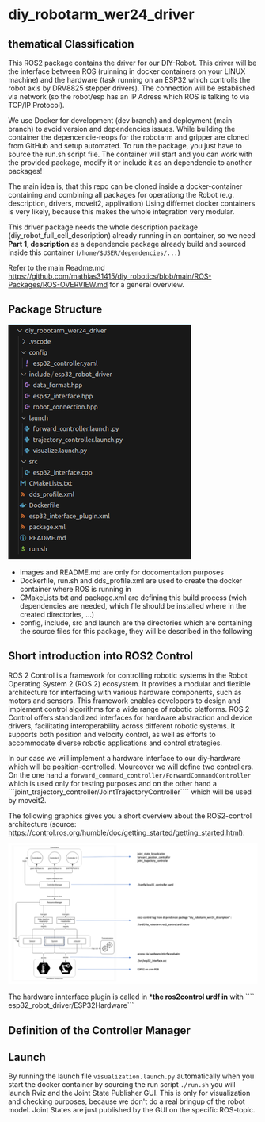 # diy_robotarm_wer24_driver

## thematical Classification

This ROS2 package contains the driver for our DIY-Robot.
This driver will be the interface between ROS (ruinning in docker containers on your LINUX machine) and the hardware (task running on an ESP32 which controlls the robot axis by DRV8825 stepper drivers).
The connection will be established via network (so the robot/esp has an IP Adress which ROS is talking to via TCP/IP Protocol).

We use Docker for development (dev branch) and deployment (main branch) to avoid version and dependencies issues.
While building the container the depencencie-reops for the robotarm and gripper are cloned from GitHub and setup automated.
To run the package, you just have to source the run.sh script file. The container will start and you can work with the provided package, modify it or include it as an dependencie to another packages!

The main idea is, that this repo can be cloned inside a docker-container containing and combining all packages for operationg the Robot (e.g. description, drivers, moveit2, applivation) Using differnet docker containers is very likely, because this makes the whole integration very modular.

This driver package needs the whole description package (diy_robot_full_cell_description) already running in an container, so we need **Part 1, description** as a dependencie package already build and sourced inside this container (````/home/$USER/dependencies/...````)

Refer to the main Readme.md https://github.com/mathias31415/diy_robotics/blob/main/ROS-Packages/ROS-OVERVIEW.md for a general overview.


## Package Structure

![arm_driver_file_tree](images/arm_driver_files_tree.png)

 - images and README.md are only for docomentation purposes
 - Dockerfile, run.sh and dds_profile.xml are used to create the docker container where ROS is running in
 - CMakeLists.txt and package.xml are defining this build process (wich dependencies are needed, which file should be installed where in the created directories, ...)
 - config, include, src and launch are the directories which are containing the source files for this package, they will be described in the following

## Short introduction into ROS2 Control

ROS 2 Control is a framework for controlling robotic systems in the Robot Operating System 2 (ROS 2) ecosystem. It provides a modular and flexible architecture for interfacing with various hardware components, such as motors and sensors. This framework enables developers to design and implement control algorithms for a wide range of robotic platforms. ROS 2 Control offers standardized interfaces for hardware abstraction and device drivers, facilitating interoperability across different robotic systems. It supports both position and velocity control, as well as efforts to accommodate diverse robotic applications and control strategies.

In our case we will implement a hardware interface to our diy-hardware which will be position-controlled. Moureover we will define two controllers. On the one hand a ````forward_command_controller/ForwardCommandController```` which is used only for testing purposes and on the other hand a ```joint_trajectory_controller/JointTrajectoryController```` which will be used by moveit2.

The following graphics gives you a short overview about the ROS2-control architecture (source: https://control.ros.org/humble/doc/getting_started/getting_started.html):

![ros_control](images/ros_control.png)

The hardware innterface plugin is called in ***the ros2control urdf in** with ```` <plugin>esp32_robot_driver/ESP32Hardware</plugin>```  

## Definition of the Controller Manager


## Launch

By running the launch file ````visualization.launch.py```` automatically when you start the docker container by sourcing the run script ````./run.sh```` you will launch Rviz and the Joint State Publisher GUI. This is only for visualization and checking purposes, because we don't do a real bringup of the robot model. Joint States are just published by the GUI on the specific ROS-topic.



